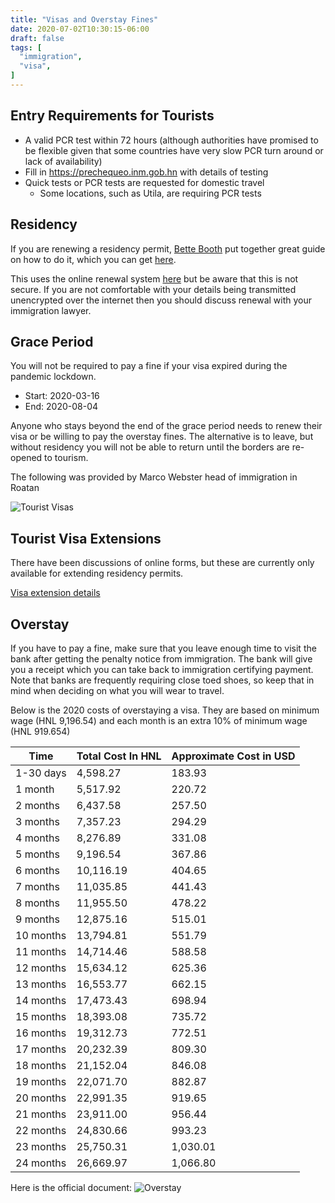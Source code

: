 ```yaml
---
title: "Visas and Overstay Fines"
date: 2020-07-02T10:30:15-06:00
draft: false
tags: [
  "immigration",
  "visa",
]
---
```


Entry Requirements for Tourists
-------------------------------

* A valid PCR test within 72 hours (although authorities have promised to be
  flexible given that some countries have very slow PCR turn around or lack of
  availability)
* Fill in https://prechequeo.inm.gob.hn with details of testing
* Quick tests or PCR tests are requested for domestic travel
  * Some locations, such as Utila, are requiring PCR tests

Residency
---------

If you are renewing a residency permit, [Bette
Booth](https://www.facebook.com/bette.booth0) put together great guide on
how to do it, which you can get [here](/visa/residency-renewal.pdf).

This uses the online renewal system
[here](http://atencionenlinea.inm.gob.hn:8443/appALAMcliente) but be aware that
this is not secure. If you are not comfortable with your details being
transmitted unencrypted over the internet then you should discuss renewal with
your immigration lawyer.

Grace Period
------------

You will not be required to pay a fine if your visa expired during the pandemic
lockdown.

* Start: 2020-03-16
* End: 2020-08-04

Anyone who stays beyond the end of the grace period needs to renew their visa
or be willing to pay the overstay fines. The alternative is to leave, but
without residency you will not be able to return until the borders are
re-opened to tourism.

The following was provided by Marco Webster head of immigration in Roatan

![Tourist Visas](/visa/tourist-visa.jpeg)

Tourist Visa Extensions
-----------------------

There have been discussions of online forms, but these are currently only
available for extending residency permits.

[Visa extension details](http://inm.gob.hn/prorrogas_y_estadias.html)

Overstay
--------

If you have to pay a fine, make sure that you leave enough time to visit the
bank after getting the penalty notice from immigration. The bank will give you
a receipt which you can take back to immigration certifying payment. Note that
banks are frequently requiring close toed shoes, so keep that in mind when
deciding on what you will wear to travel.

Below is the 2020 costs of overstaying a visa. They are based on minimum wage
(HNL 9,196.54) and each month is an extra 10% of minimum wage (HNL 919.654)

| Time      | Total Cost In HNL | Approximate Cost in USD |
| --------- | ----------------- | ----------------------- |
| 1-30 days | 4,598.27          | 183.93                  |
| 1 month   | 5,517.92          | 220.72                  |
| 2 months  | 6,437.58          | 257.50                  |
| 3 months  | 7,357.23          | 294.29                  |
| 4 months  | 8,276.89          | 331.08                  |
| 5 months  | 9,196.54          | 367.86                  |
| 6 months  | 10,116.19         | 404.65                  |
| 7 months  | 11,035.85         | 441.43                  |
| 8 months  | 11,955.50         | 478.22                  |
| 9 months  | 12,875.16         | 515.01                  |
| 10 months | 13,794.81         | 551.79                  |
| 11 months | 14,714.46         | 588.58                  |
| 12 months | 15,634.12         | 625.36                  |
| 13 months | 16,553.77         | 662.15                  |
| 14 months | 17,473.43         | 698.94                  |
| 15 months | 18,393.08         | 735.72                  |
| 16 months | 19,312.73         | 772.51                  |
| 17 months | 20,232.39         | 809.30                  |
| 18 months | 21,152.04         | 846.08                  |
| 19 months | 22,071.70         | 882.87                  |
| 20 months | 22,991.35         | 919.65                  |
| 21 months | 23,911.00         | 956.44                  |
| 22 months | 24,830.66         | 993.23                  |
| 23 months | 25,750.31         | 1,030.01                |
| 24 months | 26,669.97         | 1,066.80                |

Here is the official document:
![Overstay](/visa/overstay.jpeg)
